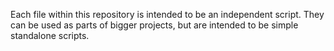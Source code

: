 Each file within this repository is intended to be an independent script. They can be used as parts of bigger projects, but are intended to be simple standalone scripts.

